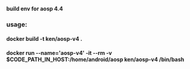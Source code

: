 #### build env for aosp 4.4

### usage: 
 #### docker build -t ken/aosp-v4 .
 #### docker run --name='aosp-v4' -it --rm -v $CODE_PATH_IN_HOST:/home/android/aosp ken/aosp-v4 /bin/bash
